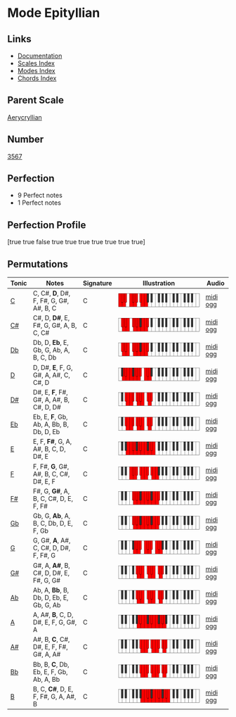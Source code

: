 # Mode Epityllian

## Links

- [Documentation](index.md)
- [Scales Index](Scales.md)
- [Modes Index](Modes.md)
- [Chords Index](Chords.md)

## Parent Scale

[Aerycryllian](ScaleAerycryllian.md)

## Number

[3567](https://ianring.com/musictheory/scales/3567)

## Perfection

- 9 Perfect notes
- 1 Perfect notes

## Perfection Profile

[true true false true true true true true true true]

## Permutations

| Tonic | Notes | Signature | Illustration | Audio |
|-------|-------|-----------|--------------|-------|
| [C](ModeCNaturalEpityllian.md) | C, C#, **D**, D#, F, F#, G, G#, A#, B, C | C | ![CNaturalEpityllian](ModeCNaturalEpityllian.png) | [midi](ModeCNaturalEpityllian.mid) [ogg](ModeCNaturalEpityllian.ogg) |
| [C#](ModeCSharpEpityllian.md) | C#, D, **D#**, E, F#, G, G#, A, B, C, C# | C | ![CSharpEpityllian](ModeCSharpEpityllian.png) | [midi](ModeCSharpEpityllian.mid) [ogg](ModeCSharpEpityllian.ogg) |
| [Db](ModeDFlatEpityllian.md) | Db, D, **Eb**, E, Gb, G, Ab, A, B, C, Db | C | ![DFlatEpityllian](ModeDFlatEpityllian.png) | [midi](ModeDFlatEpityllian.mid) [ogg](ModeDFlatEpityllian.ogg) |
| [D](ModeDNaturalEpityllian.md) | D, D#, **E**, F, G, G#, A, A#, C, C#, D | C | ![DNaturalEpityllian](ModeDNaturalEpityllian.png) | [midi](ModeDNaturalEpityllian.mid) [ogg](ModeDNaturalEpityllian.ogg) |
| [D#](ModeDSharpEpityllian.md) | D#, E, **F**, F#, G#, A, A#, B, C#, D, D# | C | ![DSharpEpityllian](ModeDSharpEpityllian.png) | [midi](ModeDSharpEpityllian.mid) [ogg](ModeDSharpEpityllian.ogg) |
| [Eb](ModeEFlatEpityllian.md) | Eb, E, **F**, Gb, Ab, A, Bb, B, Db, D, Eb | C | ![EFlatEpityllian](ModeEFlatEpityllian.png) | [midi](ModeEFlatEpityllian.mid) [ogg](ModeEFlatEpityllian.ogg) |
| [E](ModeENaturalEpityllian.md) | E, F, **F#**, G, A, A#, B, C, D, D#, E | C | ![ENaturalEpityllian](ModeENaturalEpityllian.png) | [midi](ModeENaturalEpityllian.mid) [ogg](ModeENaturalEpityllian.ogg) |
| [F](ModeFNaturalEpityllian.md) | F, F#, **G**, G#, A#, B, C, C#, D#, E, F | C | ![FNaturalEpityllian](ModeFNaturalEpityllian.png) | [midi](ModeFNaturalEpityllian.mid) [ogg](ModeFNaturalEpityllian.ogg) |
| [F#](ModeFSharpEpityllian.md) | F#, G, **G#**, A, B, C, C#, D, E, F, F# | C | ![FSharpEpityllian](ModeFSharpEpityllian.png) | [midi](ModeFSharpEpityllian.mid) [ogg](ModeFSharpEpityllian.ogg) |
| [Gb](ModeGFlatEpityllian.md) | Gb, G, **Ab**, A, B, C, Db, D, E, F, Gb | C | ![GFlatEpityllian](ModeGFlatEpityllian.png) | [midi](ModeGFlatEpityllian.mid) [ogg](ModeGFlatEpityllian.ogg) |
| [G](ModeGNaturalEpityllian.md) | G, G#, **A**, A#, C, C#, D, D#, F, F#, G | C | ![GNaturalEpityllian](ModeGNaturalEpityllian.png) | [midi](ModeGNaturalEpityllian.mid) [ogg](ModeGNaturalEpityllian.ogg) |
| [G#](ModeGSharpEpityllian.md) | G#, A, **A#**, B, C#, D, D#, E, F#, G, G# | C | ![GSharpEpityllian](ModeGSharpEpityllian.png) | [midi](ModeGSharpEpityllian.mid) [ogg](ModeGSharpEpityllian.ogg) |
| [Ab](ModeAFlatEpityllian.md) | Ab, A, **Bb**, B, Db, D, Eb, E, Gb, G, Ab | C | ![AFlatEpityllian](ModeAFlatEpityllian.png) | [midi](ModeAFlatEpityllian.mid) [ogg](ModeAFlatEpityllian.ogg) |
| [A](ModeANaturalEpityllian.md) | A, A#, **B**, C, D, D#, E, F, G, G#, A | C | ![ANaturalEpityllian](ModeANaturalEpityllian.png) | [midi](ModeANaturalEpityllian.mid) [ogg](ModeANaturalEpityllian.ogg) |
| [A#](ModeASharpEpityllian.md) | A#, B, **C**, C#, D#, E, F, F#, G#, A, A# | C | ![ASharpEpityllian](ModeASharpEpityllian.png) | [midi](ModeASharpEpityllian.mid) [ogg](ModeASharpEpityllian.ogg) |
| [Bb](ModeBFlatEpityllian.md) | Bb, B, **C**, Db, Eb, E, F, Gb, Ab, A, Bb | C | ![BFlatEpityllian](ModeBFlatEpityllian.png) | [midi](ModeBFlatEpityllian.mid) [ogg](ModeBFlatEpityllian.ogg) |
| [B](ModeBNaturalEpityllian.md) | B, C, **C#**, D, E, F, F#, G, A, A#, B | C | ![BNaturalEpityllian](ModeBNaturalEpityllian.png) | [midi](ModeBNaturalEpityllian.mid) [ogg](ModeBNaturalEpityllian.ogg) |
